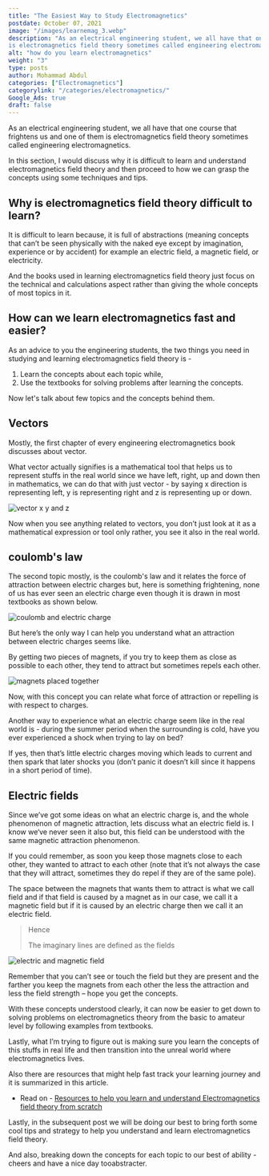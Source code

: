 ```yaml
---
title: "The Easiest Way to Study Electromagnetics"
postdate: October 07, 2021
image: "/images/learnemag_3.webp"
description: "As an electrical engineering student, we all have that one course that frightens us and one of them
is electromagnetics field theory sometimes called engineering electromagnetics. But with how difficult it is, there is still a better way to study it."
alt: "how do you learn electromagnetics"
weight: "3"
type: posts
author: Mohammad Abdul
categories: ["Electromagnetics"]
categorylink: "/categories/electromagnetics/"
Google_Ads: true
draft: false
---
```


As an electrical engineering student, we all have that one course that frightens us and one of them
is electromagnetics field theory sometimes called engineering electromagnetics.

In this section, I would discuss why it is difficult to learn and understand electromagnetics field
theory and then proceed to how we can grasp the concepts using some techniques and tips.

## Why is electromagnetics field theory difficult to learn?

It is difficult to learn because, it is full of abstractions (meaning concepts that can’t be seen
physically with the naked eye except by imagination, experience or by accident) for example an
electric field, a magnetic field, or electricity.

And the books used in learning electromagnetics field theory just focus on the technical and
calculations aspect rather than giving the whole concepts of most topics in it.

## How can we learn electromagnetics fast and easier?

As an advice to you the engineering students, the two things you need in studying and learning
electromagnetics field theory is -

1. Learn the concepts about each topic while,
1. Use the textbooks for solving problems after learning the concepts.

Now let's talk about few topics and the concepts behind them.

## Vectors

Mostly, the first chapter of every engineering electromagnetics book discusses about vector.

What vector actually signifies is a mathematical tool that helps us to represent stuffs in the real
world since we have left, right, up and down then in mathematics, we can do that with just vector -
by saying x direction is representing left, y is representing right and z is representing up or
down.

<img loading="lazy" src="/images/learnemag_3.webp" alt="vector x y and z">

Now when you see anything related to vectors, you don’t just look at it as a mathematical expression or tool only
rather, you see it also in the real world.

## coulomb's law

The second topic mostly, is the coulomb's law and it relates the force of attraction between electric
charges but, here is something frightening, none of us has ever seen an electric charge even though
it is drawn in most textbooks as shown below.

<img loading="lazy" src="/images/learnemag_2.webp" alt="coulomb and electric charge">

But here’s the only way I can help you understand what an attraction between electric charges seems
like.

By getting two pieces of magnets, if you try to keep them as close as possible to each other, they
tend to attract but sometimes repels each other.

<img loading="lazy" src="/images/repelandattract_2.jpg" alt="magnets placed together">

Now, with this concept you can relate what force of attraction or repelling is with respect to
charges.

<span class="text-emphasis">Another way to experience what an electric charge seem like in the real
world is - </span>
during the summer period when the surrounding is cold,
have you ever experienced a shock when trying to lay on bed?

If yes, then that’s little electric charges moving which leads to current and then spark that later
shocks you (don’t panic it doesn’t kill since it happens in a short period of time).

## Electric fields

Since we’ve got some ideas on what an electric charge is, and the whole phenomenon of magnetic
attraction, lets discuss what an electric field is. I know we‘ve never seen it also but, this field
can be understood with the same magnetic attraction phenomenon.

If you could remember, as soon you keep those magnets close to each other, they wanted to attract to
each other (note that it’s not always the case that they will attract, sometimes they do repel if
they are of the same pole).

The space between the magnets that wants them to attract is what we call <span class="text-emphasis">field</span> and if that field is caused by a magnet as in our case, we call it a magnetic field but if it is caused by an electric charge then we call it an electric field.

 <blockquote class="blockquote">
   <p class="little-nugget">Hence</p>
   <p class="quote-text">The imaginary lines are defined as the fields </p>
   </blockquote>

<img loading="lazy" src="/images/learnemag_1.webp" alt="electric and magnetic field">

Remember that you can’t see or touch the field but they are present and the farther you keep the magnets from each other the less the attraction and less the field strength – hope you get the concepts.

With these concepts understood clearly, it can now be easier to get down to solving problems on electromagnetics theory from the basic to amateur level by following examples from textbooks.

Lastly, what I’m trying to figure out is making sure you learn the concepts of this stuffs in real life and then transition into the unreal world where electromagnetics lives.

Also there are resources that might help fast track your learning journey and it is summarized in this article.

<ul class="ul-in-post">
<li>Read on - <a href="/em-post/resources-to-help-you-learn-electromagnetics-from-scratch/" class="links-to-others">Resources to help you learn and understand Electromagnetics field theory from scratch</a></li>
</ul>

Lastly, in the subsequent post we will be doing our best to bring forth some cool tips and strategy to help you understand and learn electromagnetics field theory.

And also, breaking down the concepts for each topic to our best of ability - cheers and have a nice day tooabstracter.
